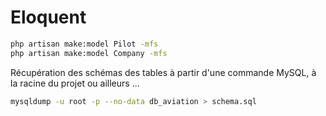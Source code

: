 # Eloquent

```bash
php artisan make:model Pilot -mfs 
php artisan make:model Company -mfs 
``` 

Récupération des schémas des tables à partir d'une commande MySQL, à la racine du projet ou ailleurs ...

```bash
mysqldump -u root -p --no-data db_aviation > schema.sql
```

